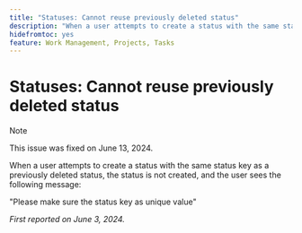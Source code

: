 ```yaml
---
title: "Statuses: Cannot reuse previously deleted status"
description: "When a user attempts to create a status with the same status key as a previously deleted status, the status is not created, and the user sees a message."
hidefromtoc: yes
feature: Work Management, Projects, Tasks
---
```


# Statuses: Cannot reuse previously deleted status

>[!NOTE]
>
>This issue was fixed on June 13, 2024.

When a user attempts to create a status with the same status key as a previously deleted status, the status is not created, and the user sees the following message:

"Please make sure the status key as unique value"

_First reported on June 3, 2024._

